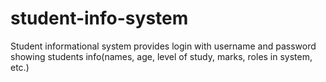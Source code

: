 # student-info-system
Student informational system provides login with 
username and password 
showing students info(names, age, level of study, marks, roles in system, etc.)
